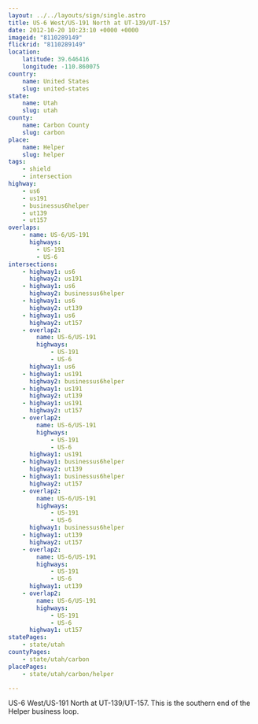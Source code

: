 ```yaml
---
layout: ../../layouts/sign/single.astro
title: US-6 West/US-191 North at UT-139/UT-157
date: 2012-10-20 10:23:10 +0000 +0000
imageid: "8110289149"
flickrid: "8110289149"
location:
    latitude: 39.646416
    longitude: -110.860075
country:
    name: United States
    slug: united-states
state:
    name: Utah
    slug: utah
county:
    name: Carbon County
    slug: carbon
place:
    name: Helper
    slug: helper
tags:
    - shield
    - intersection
highway:
    - us6
    - us191
    - businessus6helper
    - ut139
    - ut157
overlaps:
    - name: US-6/US-191
      highways:
        - US-191
        - US-6
intersections:
    - highway1: us6
      highway2: us191
    - highway1: us6
      highway2: businessus6helper
    - highway1: us6
      highway2: ut139
    - highway1: us6
      highway2: ut157
    - overlap2:
        name: US-6/US-191
        highways:
            - US-191
            - US-6
      highway1: us6
    - highway1: us191
      highway2: businessus6helper
    - highway1: us191
      highway2: ut139
    - highway1: us191
      highway2: ut157
    - overlap2:
        name: US-6/US-191
        highways:
            - US-191
            - US-6
      highway1: us191
    - highway1: businessus6helper
      highway2: ut139
    - highway1: businessus6helper
      highway2: ut157
    - overlap2:
        name: US-6/US-191
        highways:
            - US-191
            - US-6
      highway1: businessus6helper
    - highway1: ut139
      highway2: ut157
    - overlap2:
        name: US-6/US-191
        highways:
            - US-191
            - US-6
      highway1: ut139
    - overlap2:
        name: US-6/US-191
        highways:
            - US-191
            - US-6
      highway1: ut157
statePages:
    - state/utah
countyPages:
    - state/utah/carbon
placePages:
    - state/utah/carbon/helper

---
```

US-6 West/US-191 North at UT-139/UT-157.  This is the southern end of the Helper business loop.